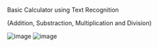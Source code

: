 Basic Calculator using Text Recognition

(Addition, Substraction, Multiplication and Division)

![image](https://github.com/HeavyCrow1203/Scan_Calculator/assets/121813493/795a1eb2-f807-4361-bc36-e77cf2a2eb8a)
    ![image](https://github.com/HeavyCrow1203/Scan_Calculator/assets/121813493/a9cf3581-4c34-4f3a-b393-10d132820d69)




